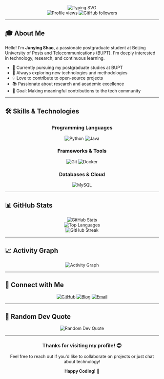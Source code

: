 <div align="center">
  <img src="https://readme-typing-svg.demolab.com?font=Fira+Code&pause=1000&color=2F81F7&center=true&vCenter=true&width=435&lines=Hey+there!+I'm+Junying+Shao+👋;Postgraduate+Student+📚;Tech+Enthusiast+💻;Always+Learning+🚀" alt="Typing SVG" />
</div>

<div align="center">
  <img src="https://komarev.com/ghpvc/?username=shaojunying&label=Profile%20views&color=0e75b6&style=flat" alt="Profile views" />
  <img src="https://img.shields.io/github/followers/shaojunying?label=Followers&style=social" alt="GitHub followers" />
</div>

---

## 🎓 About Me

Hello! I'm **Junying Shao**, a passionate postgraduate student at Beijing University of Posts and Telecommunications (BUPT). I'm deeply interested in technology, research, and continuous learning.

- 🔭 Currently pursuing my postgraduate studies at BUPT
- 🌱 Always exploring new technologies and methodologies
- 💡 Love to contribute to open-source projects
- 📚 Passionate about research and academic excellence
- 🎯 Goal: Making meaningful contributions to the tech community

---

## 🛠️ Skills & Technologies

<div align="center">

### Programming Languages
![Python](https://img.shields.io/badge/Python-3776AB?style=for-the-badge&logo=python&logoColor=white)
![Java](https://img.shields.io/badge/Java-ED8B00?style=for-the-badge&logo=java&logoColor=white)

### Frameworks & Tools
![Git](https://img.shields.io/badge/Git-F05032?style=for-the-badge&logo=git&logoColor=white)
![Docker](https://img.shields.io/badge/Docker-2496ED?style=for-the-badge&logo=docker&logoColor=white)

### Databases & Cloud
![MySQL](https://img.shields.io/badge/MySQL-00000F?style=for-the-badge&logo=mysql&logoColor=white)


</div>

---

## 📊 GitHub Stats

<div align="center">
  <img src="https://github-readme-stats.vercel.app/api?username=shaojunying&show_icons=true&theme=radical&hide_border=true&count_private=true" alt="GitHub Stats" />
</div>

<div align="center">
  <img src="https://github-readme-stats.vercel.app/api/top-langs/?username=shaojunying&layout=compact&theme=radical&hide_border=true" alt="Top Languages" />
</div>

<div align="center">
  <img src="https://github-readme-streak-stats.herokuapp.com/?user=shaojunying&theme=radical&hide_border=true" alt="GitHub Streak" />
</div>

---

## 📈 Activity Graph

<div align="center">
  <img src="https://github-readme-activity-graph.vercel.app/graph?username=shaojunying&theme=react-dark&hide_border=true" alt="Activity Graph" />
</div>

---

## 🤝 Connect with Me

<div align="center">

[![GitHub](https://img.shields.io/badge/GitHub-100000?style=for-the-badge&logo=github&logoColor=white)](https://github.com/shaojunying)
[![Blog](https://img.shields.io/badge/Blog-FF5722?style=for-the-badge&logo=blogger&logoColor=white)](https://shaojunying.github.io/)
[![Email](https://img.shields.io/badge/Email-D14836?style=for-the-badge&logo=gmail&logoColor=white)](mailto:shaojunying1@gmail.com)

</div>

---

## 💭 Random Dev Quote

<div align="center">
  <img src="https://quotes-github-readme.vercel.app/api?type=horizontal&theme=radical" alt="Random Dev Quote" />
</div>

---

<div align="center">
  <h3>Thanks for visiting my profile! 😊</h3>
  <p>Feel free to reach out if you'd like to collaborate on projects or just chat about technology!</p>
  
  **Happy Coding!** 🚀
</div>
